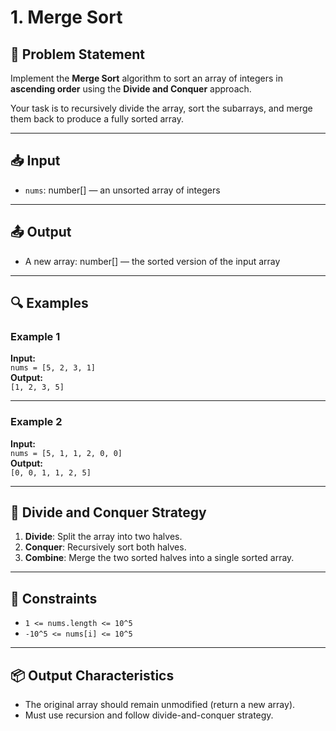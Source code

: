 # 1. Merge Sort

## 🧩 Problem Statement

Implement the **Merge Sort** algorithm to sort an array of integers in **ascending order** using the **Divide and Conquer** approach.

Your task is to recursively divide the array, sort the subarrays, and merge them back to produce a fully sorted array.

---

## 📥 Input

-   `nums`: number[] — an unsorted array of integers

---

## 📤 Output

-   A new array: number[] — the sorted version of the input array

---

## 🔍 Examples

### Example 1

**Input:**  
`nums = [5, 2, 3, 1]`  
**Output:**  
`[1, 2, 3, 5]`

---

### Example 2

**Input:**  
`nums = [5, 1, 1, 2, 0, 0]`  
**Output:**  
`[0, 0, 1, 1, 2, 5]`

---

## 🧠 Divide and Conquer Strategy

1. **Divide**: Split the array into two halves.
2. **Conquer**: Recursively sort both halves.
3. **Combine**: Merge the two sorted halves into a single sorted array.

---

## 🔧 Constraints

-   `1 <= nums.length <= 10^5`
-   `-10^5 <= nums[i] <= 10^5`

---

## 📦 Output Characteristics

-   The original array should remain unmodified (return a new array).
-   Must use recursion and follow divide-and-conquer strategy.
